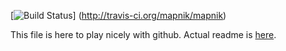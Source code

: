 [![Build Status](https://secure.travis-ci.org/mapnik/mapnik.png)]
(http://travis-ci.org/mapnik/mapnik)

This file is here to play nicely with github.
Actual readme is [here](README.postgis).
